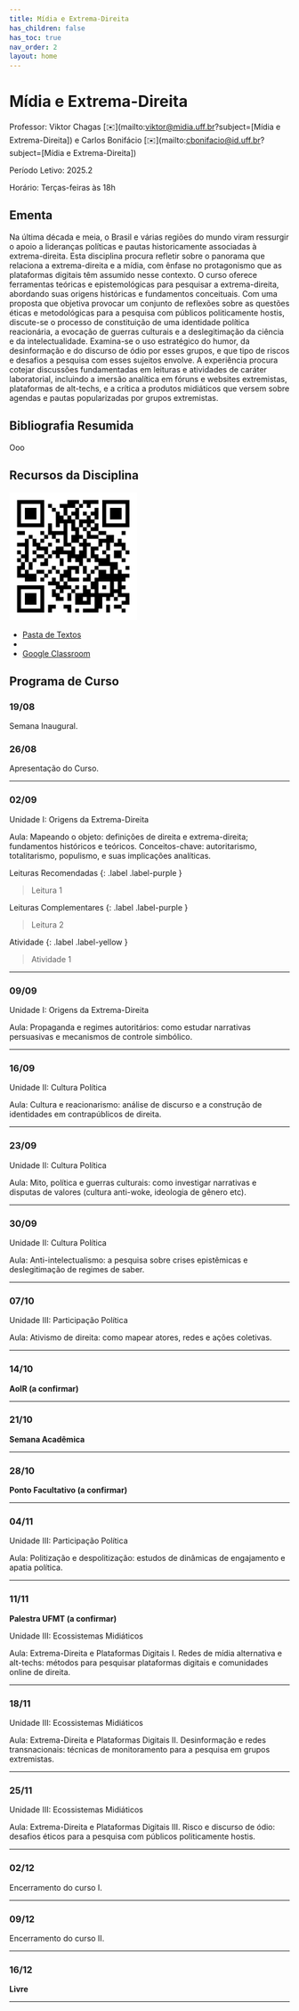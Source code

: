 ```yaml
---
title: Mídia e Extrema-Direita
has_children: false
has_toc: true
nav_order: 2
layout: home
---
```


# Mídia e Extrema-Direita

Professor: Viktor Chagas [✉️](mailto:viktor@midia.uff.br?subject=[Mídia e Extrema-Direita]) e Carlos Bonifácio [✉️](mailto:cbonifacio@id.uff.br?subject=[Mídia e Extrema-Direita]) 

Período Letivo: 2025.2

Horário: Terças-feiras às 18h

## Ementa

Na última década e meia, o Brasil e várias regiões do mundo viram ressurgir o apoio a lideranças políticas e pautas historicamente associadas à extrema-direita. Esta disciplina procura refletir sobre o panorama que relaciona a extrema-direita e a mídia, com ênfase no protagonismo que as plataformas digitais têm assumido nesse contexto. O curso oferece ferramentas teóricas e epistemológicas para pesquisar a extrema-direita, abordando suas origens históricas e fundamentos conceituais. Com uma proposta que objetiva provocar um conjunto de reflexões sobre as questões éticas e metodológicas para a pesquisa com públicos politicamente hostis, discute-se o processo de constituição de uma identidade política reacionária, a evocação de guerras culturais e a deslegitimação da ciência e da intelectualidade. Examina-se o uso estratégico do humor, da desinformação e do discurso de ódio por esses grupos, e que tipo de riscos e desafios a pesquisa com esses sujeitos envolve. A experiência procura cotejar discussões fundamentadas em leituras e atividades de caráter laboratorial, incluindo a imersão analítica em fóruns e websites extremistas, plataformas de alt-techs, e a crítica a produtos midiáticos que versem sobre agendas e pautas popularizadas por grupos extremistas.


## Bibliografia Resumida

Ooo


## Recursos da Disciplina

<img src="./metdig_qr.jpeg" width="230">

- [Pasta de Textos](https://drive.google.com/drive/folders/1HNUwKtBeOOWE0hLQUkqYvsWWf1cVlhgC?usp=drive_link)
- 
- [Google Classroom](https://classroom.google.com/c/NzYyNTA3MTY0MDY2?cjc=zyt2l3ry)


## Programa de Curso

### 19/08

Semana Inaugural.

### 26/08

Apresentação do Curso.

---

### 02/09

Unidade I: Origens da Extrema-Direita

Aula: Mapeando o objeto: definições de direita e extrema-direita; fundamentos históricos e teóricos. Conceitos-chave: autoritarismo, totalitarismo, populismo, e suas implicações analíticas.

Leituras Recomendadas
{: .label .label-purple } 

> Leitura 1

Leituras Complementares
{: .label .label-purple } 

> Leitura 2

Atividade
{: .label .label-yellow } 

> Atividade 1

---

### 09/09

Unidade I: Origens da Extrema-Direita

Aula: Propaganda e regimes autoritários: como estudar narrativas persuasivas e mecanismos de controle simbólico.

---

### 16/09

Unidade II: Cultura Política

Aula: Cultura e reacionarismo: análise de discurso e a construção de identidades em contrapúblicos de direita.

---

### 23/09

Unidade II: Cultura Política

Aula: Mito, política e guerras culturais: como investigar narrativas e disputas de valores (cultura anti-woke, ideologia de gênero etc).

---

### 30/09

Unidade II: Cultura Política

Aula: Anti-intelectualismo: a pesquisa sobre crises epistêmicas e deslegitimação de regimes de saber.

---

### 07/10

Unidade III: Participação Política

Aula: Ativismo de direita: como mapear atores, redes e ações coletivas.

---

### 14/10

**AoIR (a confirmar)**

---

### 21/10

**Semana Acadêmica**

---

### 28/10

**Ponto Facultativo (a confirmar)**

---

### 04/11

Unidade III: Participação Política

Aula: Politização e despolitização: estudos de dinâmicas de engajamento e apatia política.

---

### 11/11

**Palestra UFMT (a confirmar)**

Unidade III: Ecossistemas Midiáticos

Aula: Extrema-Direita e Plataformas Digitais I. Redes de mídia alternativa e alt-techs: métodos para pesquisar plataformas digitais e comunidades online de direita.

---

### 18/11

Unidade III: Ecossistemas Midiáticos

Aula: Extrema-Direita e Plataformas Digitais II. Desinformação e redes transnacionais: técnicas de monitoramento para a pesquisa em grupos extremistas.

---

### 25/11

Unidade III: Ecossistemas Midiáticos

Aula: Extrema-Direita e Plataformas Digitais III. Risco e discurso de ódio: desafios éticos para a pesquisa com públicos politicamente hostis.

---

### 02/12

Encerramento do curso I.

---


### 09/12

Encerramento do curso II.

---


### 16/12

**Livre**

---
